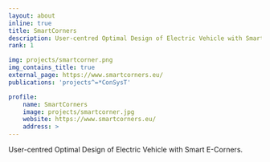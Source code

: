 ```yaml
---
layout: about
inline: true
title: SmartCorners
description: User-centred Optimal Design of Electric Vehicle with Smart E-Corners
rank: 1

img: projects/smartcorner.png
img_contains_title: true
external_page: https://www.smartcorners.eu/
publications: 'projects^=*ConSysT'

profile:
    name: SmartCorners
    image: projects/smartcorner.jpg
    website: https://www.smartcorners.eu/
    address: >
---
```


User-centred Optimal Design of Electric Vehicle with Smart E-Corners.